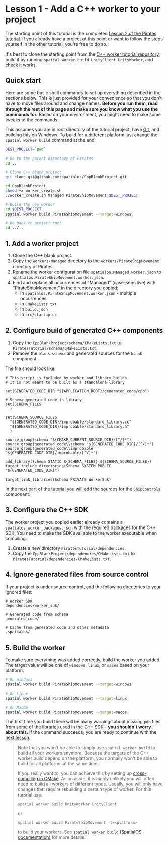 # Lesson 1 - Add a C++ worker to your project

The starting point of this tutorial is the completed
[Lesson 2 of the Pirates tutorial](../../tutorials/pirates/lesson2.md).
If you already have a project at this point or want to follow the steps yourself in
the other tutorial, you're free to do so.

It's best to clone the starting point from the [C++ worker tutorial
repository](https://github.com/spatialos/CppWorkerPiratesTutorial/tree/master), build it by running
`spatial worker build UnityClient UnityWorker`, and [check it
works](../../tutorials/pirates/lesson2.md#3-check-it-worked).

## Quick start

Here are some basic shell commands to set up everything described in the
sections below. This is just provided for your convenience so that you don't
have to move files around and change names. **Before you run them, read through
the rest of this page and make sure you know what you use the commands for.**
Based on your environment, you might need to make some tweaks to the commands.

This assumes you are in root directory of the tutorial project, have
[Git](https://git-scm.com/), and building this on Windows. To build for a
different platform just change the `spatial worker build` command at the end:

```sh
DEST_PROJECT=`pwd`

# Go to the parent directory of Pirates
cd ..

# Clone C++ blank project
git clone git@github.com:spatialos/CppBlankProject.git

cd CppBlankProject
chmod +x worker_create.sh
./worker_create.sh Managed PirateShipMovement $DEST_PROJECT

# Build the new worker
cd $DEST_PROJECT
spatial worker build PirateShipMovement --target=windows

# Go back to project root
cd ../..
```

## 1. Add a worker project

1. Clone the C++ blank project.
2. Copy the `workers/Managed` directory to the `workers/PirateShipMovement`
   directory of Pirates.
3. Rename the worker configuration file `spatialos.Managed.worker.json` to
   `spatialos.PirateShipMovement.worker.json`.
4. Find and replace all occurrences of "Managed" (case-sensitive) with "PirateShipMovement" in
   the directory you copied:
   - In `spatialos.PirateShipMovement.worker.json` - multiple occurrences.
   - In `CMakeLists.txt`
   - In `build.json`
   - In `src/startup.cc`

## 2. Configure build of generated C++ components

1. Copy the `CppBlankProject/schema/CMakeLists.txt` to `PiratesTutorial/schema/CMakeLists.txt`.
2. Remove the `blank.schema` and generated sources for the `blank` component.

The file should look like:

```
# This script is included by worker and library builds
# It is not meant to be built as a standalone library

set(GENERATED_CODE_DIR "${APPLICATION_ROOT}/generated_code/cpp")

# Schema generated code in library
set(SCHEMA_FILES
  )

set(SCHEMA_SOURCE_FILES
  "${GENERATED_CODE_DIR}/improbable/standard_library.cc"
  "${GENERATED_CODE_DIR}/improbable/standard_library.h"
  )

source_group(schema "${CMAKE_CURRENT_SOURCE_DIR}/[^/]*")
source_group(generated_code\\schema "${GENERATED_CODE_DIR}/[^/]*")
source_group(generated_code\\improbable "${GENERATED_CODE_DIR}/improbable/[^/]*")

add_library(Schema STATIC ${SCHEMA_FILES} ${SCHEMA_SOURCE_FILES})
target_include_directories(Schema SYSTEM PUBLIC "${GENERATED_CODE_DIR}")

target_link_libraries(Schema PRIVATE WorkerSdk)
```

In the next part of the tutorial you will add the sources for the
`ShipControls` component.

## 3. Configure the C++ SDK

The worker project you copied earlier already contains a
`spatialos_worker_packages.json` with the required packages for the C++ SDK. You need
to make the SDK available to the worker executable when compiling.

1. Create a new directory `PiratesTutorial/dependencies`.
2. Copy the `CppBlankProject/dependencies/CMakeLists.txt` to
   `PiratesTutorial/dependencies/CMakeLists.txt`.

## 4. Ignore generated files from source control

If your project is under source control, add the following directories to your ignored files:

```
# Worker SDK
dependencies/worker_sdk/

# Generated code from schema
generated_code/

# Cache from generated code and other metadata
.spatialos/
```

## 5. Build the worker

To make sure everything was added correctly, build the worker you added. The
target value will be one of `windows`, `linux`, or `macos` based on your
platform:

```sh
# On Windows
spatial worker build PirateShipMovement --target=windows

# On Linux
spatial worker build PirateShipMovement --target=linux

# On MacOS
spatial worker build PirateShipMovement --target=macos
```

The first time you build there will be many warnings about missing `pdb` files
from some of the libraries used in the C++ SDK - **you shouldn't worry about
this**. If the command succeeds, you are ready to continue with the
[next lesson](../../tutorials/cpp-worker-tutorial/move-pirate-ships.md).

> Note that you won't be able to simply use `spatial worker build` to build all
> your workers anymore. Because the targets of the C++ worker build depend on
> the platform, you normally won't be able to build for all platforms at the
> same time.
>
> If you really want to, you can achieve this by setting up [cross-compiling
> in CMake](https://cmake.org/Wiki/CMake_Cross_Compiling). As an
> aside, it is highly unlikely you will often need to build all workers of
> different types. Usually, you will only have changes that require rebuilding
> a certain type of worker. For this tutorial use: 
> ```
> spatial worker build UnityWorker UnityClient
> ```
> or
> ```
> spatial worker build PirateShipMovement -t=<platform>
> ```
> to build your workers. See [`spatial worker build` (SpatialOS documentation)](https://docs.improbable.io/reference/13.0/shared/spatial-cli/spatial-worker-build) for more details.
